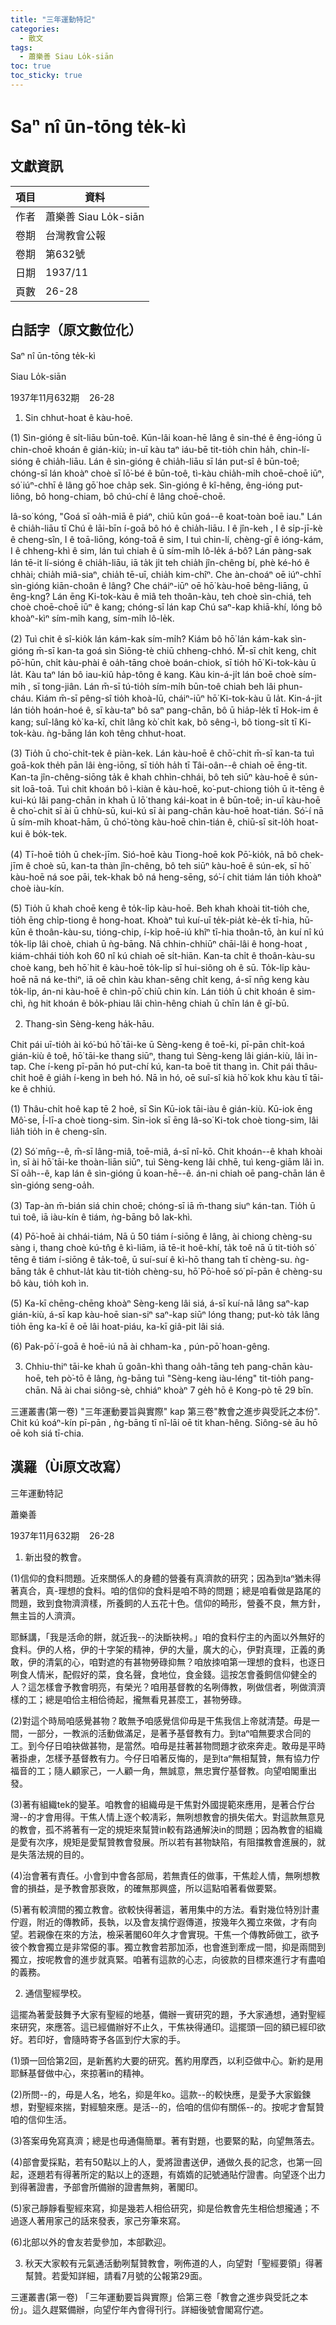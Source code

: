 ```yaml
---
title: "三年運動特記"
categories:
  - 散文
tags:
  - 蕭樂善 Siau Lo̍k-siān
toc: true
toc_sticky: true
---
```


# Saⁿ nî ūn-tōng te̍k-kì

## 文獻資訊

| 項目 | 資料 |
|---|---|
| 作者 | 蕭樂善 Siau Lo̍k-siān |
| 卷期 | 台灣教會公報 |
| 卷期 | 第632號 |
| 日期 | 1937/11 |
| 頁數 | 26-28 |

## 白話字（原文數位化）

Saⁿ nî ūn-tōng te̍k-kì

Siau Lo̍k-siān

1937年11月632期    26-28

1. Sin chhut-hoat ê kàu-hoē.

(1) Sìn-gióng ê si̍t-liāu būn-toê. Kūn-lâi koan-hē lâng ê sin-thé ê êng-ióng ū chin-choē khoán ê gián-kiù; in-uī kàu taⁿ iáu-bē tit-tio̍h chin ha̍h, chin-lí-sióng ê chia̍h-liāu. Lán ê sìn-gióng ê chia̍h-liāu sī lán put-sî ê būn-toê; chóng-sī lán khoàⁿ choè sī lō͘-bé ê būn-toê, tì-kàu chia̍h-mi̍h choē-choē iūⁿ, só͘ iúⁿ-chhī ê lâng gō͘ hoe cha̍p sek. Sìn-gióng ê kî-hêng, êng-ióng put-liông, bô hong-chiam, bô chú-chí ê lâng choē-choē.

Iâ-so͘ kóng, "Goá sī oa̍h-miā ê piáⁿ, chiū kūn goá--ê koat-toàn boē iau." Lán ê chia̍h-liāu tī Chú ê lāi-bīn í-goā bô hó ê chia̍h-liāu. I ê jîn-keh , I ê si̍p-jī-kè ê cheng-sîn, I ê toā-liōng, kóng-toā ê sim, I tuì chin-lí, chèng-gī ê ióng-kám, I ê chheng-khì ê sim, lán tuì chiah ê ū sím-mi̍h lô-le̍k á-bô? Lán pàng-sak lán tē-it lí-sióng ê chia̍h-liāu, iā ta̍k ji̍t teh chia̍h jîn-chêng bí, phè ké-hó ê chhài; chia̍h miâ-siaⁿ, chia̍h tē-uī, chia̍h kim-chîⁿ. Che àn-choáⁿ oē iúⁿ-chhī sìn-gióng kiān-choân ê lâng? Che cháiⁿ-iūⁿ oē hō͘ kàu-hoē bêng-liāng, ū êng-kng? Lán ēng Ki-tok-kàu ê miâ teh thoân-kàu, teh choè sìn-chiá, teh choè choē-choē iūⁿ ê kang; chóng-sī lán kap Chú saⁿ-kap khiā-khí, lóng bô khoàⁿ-kìⁿ sím-mi̍h kang, sím-mi̍h lô-le̍k.

(2) Tuì chit ê sî-kio̍k lán kám-kak sím-mi̍h? Kiám bô hō͘ lán kám-kak sìn-gióng m̄-sī kan-ta goá sìn Siōng-tè chiū chheng-chhó. M̄-sī chi̍t keng, chi̍t pō͘-hūn, chi̍t kàu-phài ê oa̍h-tāng choè boán-chiok, sī tio̍h hō͘ Ki-tok-kàu ū la̍t. Kàu taⁿ lán bô iau-kiû ha̍p-tông ê kang. Kàu kin-á-ji̍t lán boē choè sím-mi̍h , sī tong-jiân. Lán m̄-sī tú-tio̍h sím-mi̍h būn-toê chiah beh lâi phun-cháu. Kiám m̄-sī pêng-sî tio̍h khoà-lū, cháiⁿ-iūⁿ hō͘ Ki-tok-kàu ū la̍t. Kin-á-ji̍t lán tio̍h hoán-hoé ê, sī kàu-taⁿ bô saⁿ pang-chān, bô ū hia̍p-le̍k tī Hok-im ê kang; suî-lâng kò͘ ka-kī, chi̍t lâng kò͘ chi̍t kak, bô sêng-ì, bô tiong-si̍t tī Ki-tok-kàu. ǹg-bāng lán koh têng chhut-hoat.

(3) Tio̍h ū cho͘-chi̍t-tek ê piàn-kek. Lán kàu-hoē ê chō͘-chit m̄-sī kan-ta tuì goā-kok the̍h pān lâi èng-iōng, sī tio̍h ha̍h tī Tâi-oân--ê chiah oē ēng-tit. Kan-ta jîn-chêng-siōng ta̍k ê khah chhìn-chhái, bô teh siūⁿ kàu-hoē ê sún-sit loā-toā. Tuì chit khoán bô ì-kiàn ê kàu-hoē, ko͘-put-chiong tio̍h ū it-tēng ê kui-kú lâi pang-chān in khah ū lō͘ thang kái-koat in ê būn-toê; in-uī kàu-hoē ê cho͘-chit sī ài ū chhù-sū, kui-kú sī ài pang-chān kàu-hoē hoat-tián. Só͘-í nā ū sím-mi̍h khoat-hām, ū chó͘-tòng kàu-hoē chìn-tián ê, chiū-sī sit-lo̍h hoat-kui ê bo̍k-tek.

(4) Tī-hoē tio̍h ū chek-jīm. Sió-hoē kàu Tiong-hoē kok Pō͘-kio̍k, nā bô chek-jīm ê choè sū, kan-ta thàn jîn-chêng, bô teh siūⁿ kàu-hoē ê sún-ek, sī hō͘ kàu-hoē ná soe pāi, tek-khak bô ná heng-sēng, só͘-í chit tiám lán tio̍h khoàⁿ choè iàu-kín.

(5) Tio̍h ū khah choē keng ê to̍k-li̍p kàu-hoē. Beh khah khoài tit-tio̍h che, tio̍h ēng chi̍p-tiong ê hong-hoat. Khoàⁿ tuì kuí-uī te̍k-pia̍t kè-e̍k tī-hia, hū-kūn ê thoân-kàu-su, tióng-chip, í-ki̍p hoē-iú khîⁿ tī-hia thoân-tō, àn kuí nî kú to̍k-li̍p lâi choè, chiah ū ǹg-bāng. Nā chhin-chhiūⁿ chāi-lâi ê hong-hoat , kiám-chhái tio̍h koh 60 nî kú chiah oē si̍t-hiān. Kan-ta chi̍t ê thoân-kàu-su choè kang, beh hō͘ hit ê kàu-hoē to̍k-li̍p sī hui-siông oh ê sū. To̍k-li̍p kàu-hoē nā ná ke-thiⁿ, iā oē chìn kàu khan-sêng chi̍t keng, á-sī nn̄g keng kàu to̍k-li̍p, án-ni kàu-hoē ê chìn-pō͘ chiū chin kín. Lán tio̍h ū chit khoán ê sim-chì, ǹg hit khoán ê bo̍k-phiau lâi chìn-hêng chiah ū chīn lán ê gī-bū.

2. Thang-sìn Sèng-keng ha̍k-hāu.

Chit pái uī-tio̍h ài kó͘-bú hō͘ tāi-ke ū Sèng-keng ê toē-ki, pī-pān chi̍t-koá gián-kiù ê toê, hō͘ tāi-ke thang siūⁿ, thang tuì Sèng-keng lâi gián-kiù, lâi ìn-tap. Che í-keng pī-pān hó put-chí kú, kan-ta boē tit thang ìn. Chit pái thâu-chi̍t hoê ê gia̍h í-keng ìn beh hó. Nā ìn hó, oē suî-sî kià hō͘ kok khu kàu tī tāi-ke ê chhiú.

(1) Thâu-chi̍t hoê kap tē 2 hoê, sī Sin Kū-iok tāi-iàu ê gián-kiù. Kū-iok ēng Mô͘-se, Í-lī-a choè tiong-sim. Sin-iok sī ēng Iâ-so͘ Ki-tok choè tiong-sim, lâi lia̍h tio̍h in ê cheng-sîn.

(2) Só͘ mn̄g--ê, m̄-sī lâng-miâ, toē-miâ, á-sī nî-kō. Chit khoán--ê khah khoài ìn, sī ài hō͘ tāi-ke thoàn-liān siūⁿ, tuì Sèng-keng lâi chhē, tuì keng-giām lâi ìn. Sī oa̍h--ê, kap lán ê sìn-gióng ū koan-hē--ê. án-ni chiah oē pang-chān lán ê sìn-gióng seng-oa̍h.

(3) Tap-àn m̄-bián siá chin choē; chóng-sī iā m̄-thang siuⁿ kán-tan. Tio̍h ū tuì toê, iā iàu-kín ê tiám, ǹg-bāng bô lak-khì.

(4) Pō͘-hoē ài chhái-tiám, Nā ū 50 tiám í-siōng ê lâng, ài chiong chèng-su sàng i, thang choè kú-tn̂g ê kì-liām, iā tē-it hoê-khí, ta̍k toê nā ū tit-tio̍h só͘ tēng ê tiám í-siōng ê ta̍k-toê, ū suí-suí ê kì-hō thang tah tī chèng-su. ǹg-bāng ta̍k ê chhut-la̍t kàu tit-tio̍h chèng-su, hō͘ Pō͘-hoē só͘ pī-pān ê chèng-su bô kàu, tio̍h koh ìn.

(5) Ka-kī chēng-chēng khoàⁿ Sèng-keng lâi siá, á-sī kuí-nā lâng saⁿ-kap gián-kiù, á-sī kap kàu-hoē sian-siⁿ saⁿ-kap siūⁿ lóng thang; put-kò ta̍k lâng tio̍h ēng ka-kī ê oē lâi hoat-piáu, ka-kī giâ-pit lâi siá.

(6) Pak-pō͘ í-goā ê hoē-iú nā ài chham-ka , pún-pō͘ hoan-gêng.

3. Chhiu-thiⁿ tāi-ke khah ū goân-khì thang oa̍h-tāng teh pang-chān kàu-hoē, teh pò͘-tō ê lâng, ǹg-bāng tuì "Sèng-keng iàu-léng" tit-tio̍h pang-chān. Nā ài chai siông-sè, chhiáⁿ khoàⁿ 7 ge̍h hō ê Kong-pò tē 29 bīn.

三運叢書(第一卷) "三年運動要旨與實際" kap 第三卷"教會之進步與受託之本份". Chit kú koáⁿ-kín pī-pān , ǹg-bāng tī nî-lāi oē tit khan-hêng. Siông-sè āu hō oē koh siá tī-chia.

## 漢羅（Ùi原文改寫）

三年運動特記

蕭樂善

1937年11月632期    26-28

1. 新出發的教會。

(1)信仰的食料問題。近來關係人的身體的營養有真濟款的研究；因為到taⁿ猶未得著真合，真-理想的食料。咱的信仰的食料是咱不時的問題；總是咱看做是路尾的問題，致到食物濟濟樣，所養飼的人五花十色。信仰的畸形，營養不良，無方針，無主旨的人濟濟。

耶穌講，「我是活命的餅，就近我--的決斷袂枵。」咱的食料佇主的內面以外無好的食料。伊的人格，伊的十字架的精神，伊的大量，廣大的心，伊對真理，正義的勇敢，伊的清氣的心，咱對遮的有甚物勞碌抑無？咱放拺咱第一理想的食料，也逐日咧食人情米，配假好的菜，食名聲，食地位，食金錢。這按怎會養飼信仰健全的人？這怎樣會予教會明亮，有榮光？咱用基督教的名咧傳教，咧做信者，咧做濟濟樣的工；總是咱佮主相佮徛起，攏無看見甚麼工，甚物勞碌。

(2)對這个時局咱感覺甚物？敢無予咱感覺信仰毋是干焦我信上帝就清楚。毋是一間，一部分，一教派的活動做滿足，是著予基督教有力。到taⁿ咱無要求合同的工。到今仔日咱袂做甚物，是當然。咱毋是拄著甚物問題才欲來奔走。敢毋是平時著掛慮，怎樣予基督教有力。今仔日咱著反悔的，是到taⁿ無相幫贊，無有協力佇福音的工；隨人顧家己，一人顧一角，無誠意，無忠實佇基督教。向望咱閣重出發。

(3)著有組織tek的變革。咱教會的組織毋是干焦對外國提範來應用，是著合佇台灣--的才會用得。干焦人情上逐个較凊彩，無咧想教會的損失偌大。對這款無意見的教會，孤不將著有一定的規矩來幫贊in較有路通解決in的問題；因為教會的組織是愛有次序，規矩是愛幫贊教會發展。所以若有甚物缺陷，有阻擋教會進展的，就是失落法規的目的。

(4)治會著有責任。小會到中會各部局，若無責任的做事，干焦趁人情，無咧想教會的損益，是予教會那衰敗，的確無那興盛，所以這點咱著看做要緊。

(5)著有較濟間的獨立教會。欲較快得著這，著用集中的方法。看對幾位特別計畫佇遐，附近的傳教師，長執，以及會友擒佇遐傳道，按幾年久獨立來做，才有向望。若親像在來的方法，檢采著閣60年久才會實現。干焦一个傳教師做工，欲予彼个教會獨立是非常僫的事。獨立教會若那加添，也會進到牽成一間，抑是兩間到獨立，按呢教會的進步就真緊。咱著有這款的心志，向彼款的目標來進行才有盡咱的義務。

2. 通信聖經學校。

這擺為著愛鼓舞予大家有聖經的地基，備辦一賓研究的題，予大家通想，通對聖經來研究，來應答。這已經備辦好不止久，干焦袂得通印。這擺頭一回的額已經印欲好。若印好，會隨時寄予各區到佇大家的手。

(1)頭一回佮第2回，是新舊約大要的研究。舊約用摩西，以利亞做中心。新約是用耶穌基督做中心，來掠著in的精神。

(2)所問--的，毋是人名，地名，抑是年ko。這款--的較快應，是愛予大家鍛鍊想，對聖經來揣，對經驗來應。是活--的，佮咱的信仰有關係--的。按呢才會幫贊咱的信仰生活。

(3)答案毋免寫真濟；總是也毋通傷簡單。著有對題，也要緊的點，向望無落去。

(4)部會愛採點，若有50點以上的人，愛將證書送伊，通做久長的記念，也第一回起，逐題若有得著所定的點以上的逐題，有媠媠的記號通貼佇證書。向望逐个出力到得著證書，予部會所備辦的證書無夠，著閣印。

(5)家己靜靜看聖經來寫，抑是幾若人相佮研究，抑是佮教會先生相佮想攏通；不過逐人著用家己的話來發表，家己夯筆來寫。

(6)北部以外的會友若愛參加，本部歡迎。

3. 秋天大家較有元氣通活動咧幫贊教會，咧佈道的人，向望對「聖經要領」得著幫贊。若愛知詳細，請看7月號的公報第29面。

三運叢書(第一卷) 「三年運動要旨與實際」佮第三卷「教會之進步與受託之本份」。這久趕緊備辦，向望佇年內會得刊行。詳細後號會閣寫佇遮。
